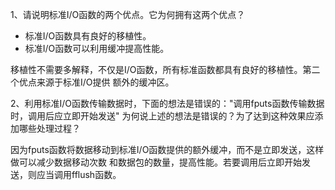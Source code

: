1、请说明标准I/O函数的两个优点。它为何拥有这两个优点？

- 标准I/O函数具有良好的移植性。
- 标准I/O函数可以利用缓冲提高性能。

移植性不需要多解释，不仅是I/O函数，所有标准函数都具有良好的移植性。第二个优点来源于标准I/O提供
额外的缓冲区。

2、利用标准I/O函数传输数据时，下面的想法是错误的："调用fputs函数传输数据时，调用后应立即开始发送"
为何说上述的想法是错误的？为了达到这种效果应添加哪些处理过程？

因为fputs函数将数据移动到标准I/O函数提供的额外缓冲，而不是立即发送，这样做可以减少数据移动次数
和数据包的数量，提高性能。若要调用后立即开始发送，则应当调用fflush函数。